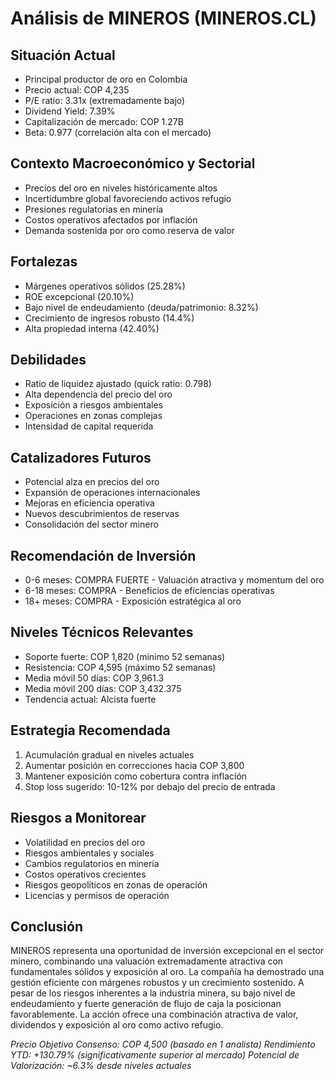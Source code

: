 # Análisis de MINEROS (MINEROS.CL)

## Situación Actual

- Principal productor de oro en Colombia
- Precio actual: COP 4,235
- P/E ratio: 3.31x (extremadamente bajo)
- Dividend Yield: 7.39%
- Capitalización de mercado: COP 1.27B
- Beta: 0.977 (correlación alta con el mercado)

## Contexto Macroeconómico y Sectorial

- Precios del oro en niveles históricamente altos
- Incertidumbre global favoreciendo activos refugio
- Presiones regulatorias en minería
- Costos operativos afectados por inflación
- Demanda sostenida por oro como reserva de valor

## Fortalezas

- Márgenes operativos sólidos (25.28%)
- ROE excepcional (20.10%)
- Bajo nivel de endeudamiento (deuda/patrimonio: 8.32%)
- Crecimiento de ingresos robusto (14.4%)
- Alta propiedad interna (42.40%)

## Debilidades

- Ratio de liquidez ajustado (quick ratio: 0.798)
- Alta dependencia del precio del oro
- Exposición a riesgos ambientales
- Operaciones en zonas complejas
- Intensidad de capital requerida

## Catalizadores Futuros

- Potencial alza en precios del oro
- Expansión de operaciones internacionales
- Mejoras en eficiencia operativa
- Nuevos descubrimientos de reservas
- Consolidación del sector minero

## Recomendación de Inversión

- 0-6 meses: COMPRA FUERTE - Valuación atractiva y momentum del oro
- 6-18 meses: COMPRA - Beneficios de eficiencias operativas
- 18+ meses: COMPRA - Exposición estratégica al oro

## Niveles Técnicos Relevantes

- Soporte fuerte: COP 1,820 (mínimo 52 semanas)
- Resistencia: COP 4,595 (máximo 52 semanas)
- Media móvil 50 días: COP 3,961.3
- Media móvil 200 días: COP 3,432.375
- Tendencia actual: Alcista fuerte

## Estrategia Recomendada

1. Acumulación gradual en niveles actuales
2. Aumentar posición en correcciones hacia COP 3,800
3. Mantener exposición como cobertura contra inflación
4. Stop loss sugerido: 10-12% por debajo del precio de entrada

## Riesgos a Monitorear

- Volatilidad en precios del oro
- Riesgos ambientales y sociales
- Cambios regulatorios en minería
- Costos operativos crecientes
- Riesgos geopolíticos en zonas de operación
- Licencias y permisos de operación

## Conclusión

MINEROS representa una oportunidad de inversión excepcional en el sector minero, combinando una valuación extremadamente atractiva con fundamentales sólidos y exposición al oro. La compañía ha demostrado una gestión eficiente con márgenes robustos y un crecimiento sostenido. A pesar de los riesgos inherentes a la industria minera, su bajo nivel de endeudamiento y fuerte generación de flujo de caja la posicionan favorablemente. La acción ofrece una combinación atractiva de valor, dividendos y exposición al oro como activo refugio.

_Precio Objetivo Consenso: COP 4,500 (basado en 1 analista)_
_Rendimiento YTD: +130.79% (significativamente superior al mercado)_
_Potencial de Valorización: ~6.3% desde niveles actuales_
